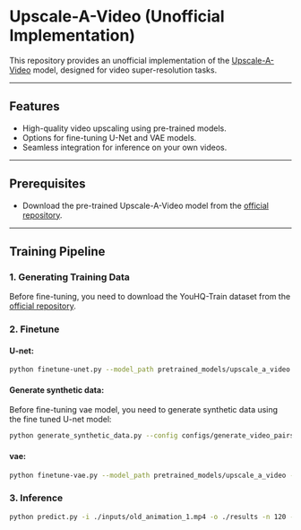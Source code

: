 # Upscale-A-Video (Unofficial Implementation)

This repository provides an unofficial implementation of the [Upscale-A-Video](https://github.com/sczhou/Upscale-A-Video) model, designed for video super-resolution tasks.

---

## Features
- High-quality video upscaling using pre-trained models.
- Options for fine-tuning U-Net and VAE models.
- Seamless integration for inference on your own videos.

---

## Prerequisites
- Download the pre-trained Upscale-A-Video model from the [official repository](https://github.com/sczhou/Upscale-A-Video).

---

## Training Pipeline

### 1. Generating Training Data

Before fine-tuning, you need to download the YouHQ-Train dataset from the [official repository](https://github.com/sczhou/Upscale-A-Video).



### 2. Finetune

#### U-net:

```bash
python finetune-unet.py --model_path pretrained_models/upscale_a_video --data_path YouHQ-Train --resolution 320 
```

#### Generate synthetic data:
Before fine-tuning vae model, you need to generate synthetic data using the fine tuned U-net model:
```bash
python generate_synthetic_data.py --config configs/generate_video_pairs.yaml -o VAE_dataset
```

#### vae:

```bash
python finetune-vae.py --model_path pretrained_models/upscale_a_video --data_path VAE_dataset
```

### 3. Inference

```bash
python predict.py -i ./inputs/old_animation_1.mp4 -o ./results -n 120 -g 8 -s 20
```
